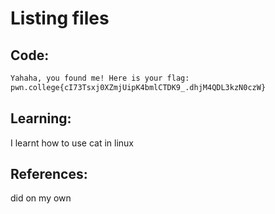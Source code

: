 # Listing files
## Code:
```bash
Yahaha, you found me! Here is your flag:
pwn.college{cI73Tsxj0XZmjUipK4bmlCTDK9_.dhjM4QDL3kzN0czW}
```
## Learning:
 I learnt how to use cat in linux
## References:
 did on my own
